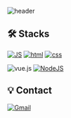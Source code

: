 ![header](https://capsule-render.vercel.app/api?type=waving&color=117AF0&text=Hello!&fontAlignY=30&fontSize=40&height=200&animation=twinkling&desc=I'm%20Kim%20Sojung,%20a%20web%20developer.&descAlignY=50&&fontColor=fff)

## 🛠️ Stacks

[![JS](https://img.shields.io/badge/JavaScript-F7DF1E?style=flat-square&logo=JavaScript&logoColor=black)](https://github.com/Joowon0220/TODO-List) [![html](https://img.shields.io/badge/Html-E34F26?style=flat-square&logo=Html5&logoColor=white)](https://github.com/Joowon0220/fullPage) [![css](https://img.shields.io/badge/CSS-1572B6?style=flat-square&logo=CSS3&logoColor=white)](https://github.com/Joowon0220/fullPage)
<br>

![vue.js](https://img.shields.io/badge/-Vue-4fc08d?style=flat&logo=Vue.js&logoColor=fff) [![NodeJS](https://img.shields.io/badge/Node.js-339933?style=flat-square&logo=Node.js&logoColor=white)](https://github.com/Joowon0220/NodeJS)
<br>

## 💡 Contact
[![Gmail](https://img.shields.io/badge/Gmail-EA4335?style=flat-square&logo=Gmail&logoColor=white)](mailto:sojungkim318@gmail.com)

